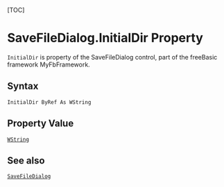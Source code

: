 [TOC]
# SaveFileDialog.InitialDir Property

`InitialDir` is property of the SaveFileDialog control, part of the freeBasic framework MyFbFramework.
## Syntax
```freeBasic
InitialDir ByRef As WString
```
## Property Value
[`WString`]("https://www.freebasic.net/wiki/KeyPgWString")
## See also
[`SaveFileDialog`](SaveFileDialog.md)
